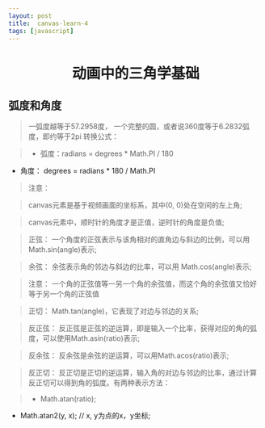```yaml
---
layout: post
title:	canvas-learn-4
tags: [javascript]
---
```


<h1 style="text-align:center;">动画中的三角学基础</h1>

## 弧度和角度

> 一弧度越等于57.2958度， 一个完整的圆，或者说360度等于6.2832弧度，即约等于2pi
> 转换公式：

> * 弧度：radians = degrees * Math.PI / 180
* 角度： degrees = radians * 180 / Math.PI

> 注意：

> canvas元素是基于视频画面的坐标系，其中(0, 0)处在空间的左上角;

> canvas元素中，顺时针的角度才是正值，逆时针的角度是负值;

> 正弦： 一个角度的正弦表示与该角相对的直角边与斜边的比例，可以用Math.sin(angle)表示;

> 余弦： 余弦表示角的邻边与斜边的比率，可以用 Math.cos(angle)表示;

> 注意： 一个角的正弦值等一另一个角的余弦值，而这个角的余弦值又恰好等于另一个角的正弦值

> 正切： Math.tan(angle)，它表现了对边与邻边的关系;

> 反正弦： 反正弦是正弦的逆运算，即是输入一个比率，获得对应的角的弧度，可以使用Math.asin(ratio)表示;

> 反余弦： 反余弦是余弦的逆运算，可以用Math.acos(ratio)表示;

> 反正切： 反正切是正切的逆运算，输入角的对边与邻边的比率，通过计算反正切可以得到角的弧度。有两种表示方法：

> * Math.atan(ratio);
* Math.atan2(y, x); // x, y为点的x，y坐标;
